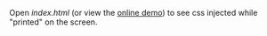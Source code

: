 Open _index.html_ (or view the [online demo](https://donno2048.github.io/real-time-css-injection/)) to see css injected while "printed" on the screen.
